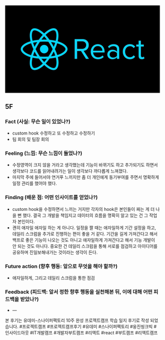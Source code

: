 ![img_react.png](../assets/img_react.png)

## 5F

### Fact (사실: 무슨 일이 있었나?)

- custom hook 수정하고 또 수정하고 수정하기
- 팀 회의 및 팀장 회의

### Feeling (느낌: 무슨 느낌이 들었나?)

- 수정영역이 크지 않을 거라고 생각했는데 기능이 바뀌기도 하고 추가되기도 하면서 생각보다 코드를 읽어내려가는 일이 생각보다 까다롭게 느껴졌다.
- 마지막 주에 들어서야 연거푸 느끼지만 좀 더 개인에게 동기부여를 주면서 명확하게 일정 관리를 했어야 했다.

### Finding (배운 점: 어떤 인사이트를 얻었나?)

- custom hook을 수정하면서 느끼는 거지만 각자의 hook은 본인들이 짜는 게 더 나을 뻔 했다. 결국 그 개발을 책임지고 데이터의 흐름을 명확히 알고 있는 건 그 작업자 본인이다.
- 괜히 애자일 애자일 하는 게 아니다. 일정을 짤 때는 애자일하게 기간 설정을 하고, 데일리 스크럼을 추가로 진행하는 편이 좋을 거 같다. 기간을 길게 가져간다고 해서 백프로 좋은 기능이 나오는 것도 아니고 애자일하게 가져간다고 해서 기능 개발이 안 되는 것도 아니다. 중요한 건 데일리 스크럼을 통해 서로를 점검하고 아이디어를 공유하며 진일보해내가는 것이라는 생각이 든다.

### Future action (향후 행동: 앞으로 무엇을 해야 할까?)

- 애자일하게, 그리고 데일리 스크럼을 통한 점검

### Feedback (피드백: 앞서 정한 향후 행동을 실천해본 뒤, 이에 대해 어떤 피드백을 받았나?)

- —

본 후기는 유데미-스나이퍼팩토리 10주 완성 프로젝트캠프 학습 일지 후기로 작성 되었습니다. #프로젝트캠프 #프로젝트캠프후기 #유데미 #스나이퍼팩토리 #웅진씽크빅 #인사이드아웃 #IT개발캠프 #개발자부트캠프 #리액트 #react #부트캠프 #리액트캠프
